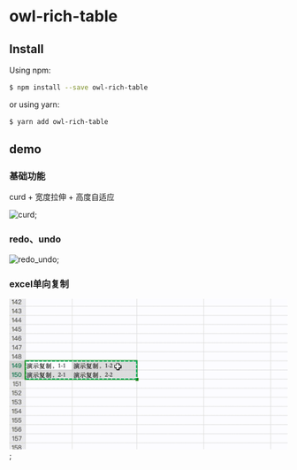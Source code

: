 # owl-rich-table

## Install

Using npm:

```bash
$ npm install --save owl-rich-table
```

or using yarn:

```bash
$ yarn add owl-rich-table
```

## demo
### 基础功能
curd + 宽度拉伸 + 高度自适应

![curd]("https://github.com/Culaccino9/owl-rich-table/blob/master/assets/curd.gif");


### redo、undo
![redo_undo]("https://github.com/Culaccino9/owl-rich-table/blob/master/assets/redo_undo.gif");


### excel单向复制
![cv](https://github.com/Culaccino9/owl-rich-table/blob/master/assets/cv.gif?raw=true);
